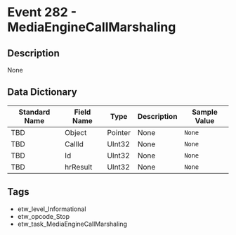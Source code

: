 # Event 282 - MediaEngineCallMarshaling

## Description
None

## Data Dictionary
|Standard Name|Field Name|Type|Description|Sample Value|
|---|---|---|---|---|
|TBD|Object|Pointer|None|`None`|
|TBD|CallId|UInt32|None|`None`|
|TBD|Id|UInt32|None|`None`|
|TBD|hrResult|UInt32|None|`None`|

## Tags
* etw_level_Informational
* etw_opcode_Stop
* etw_task_MediaEngineCallMarshaling